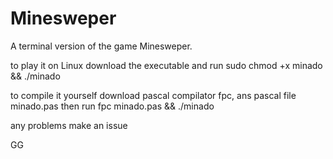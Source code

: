 # Minesweper
A terminal version of the game Minesweper.


to play it on Linux download the executable and run sudo chmod +x minado && ./minado



to compile it yourself download pascal compilator fpc, ans pascal file minado.pas then run fpc minado.pas && ./minado


any problems make an issue 

GG
  

